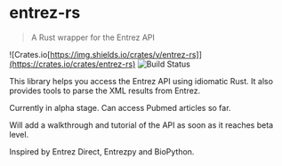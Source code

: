 # entrez-rs

> A Rust wrapper for the Entrez API 

![Crates.io[https://img.shields.io/crates/v/entrez-rs]](https://crates.io/crates/entrez-rs)
![Build Status](https://travis-ci.org/Zenleaf/entrez-rs.svg?branch=master)

This library helps you access the Entrez API using idiomatic Rust.
It also provides tools to parse the XML results from Entrez.

Currently in alpha stage. Can access Pubmed articles so far.

Will add a walkthrough and tutorial of the API as soon as it reaches beta level.

Inspired by Entrez Direct, Entrezpy and BioPython.
